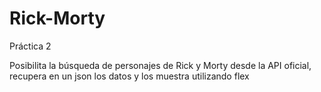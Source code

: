 # Rick-Morty
Práctica 2

Posibilita la búsqueda de personajes de Rick y Morty desde la API oficial, recupera en un json los datos y los muestra utilizando flex
